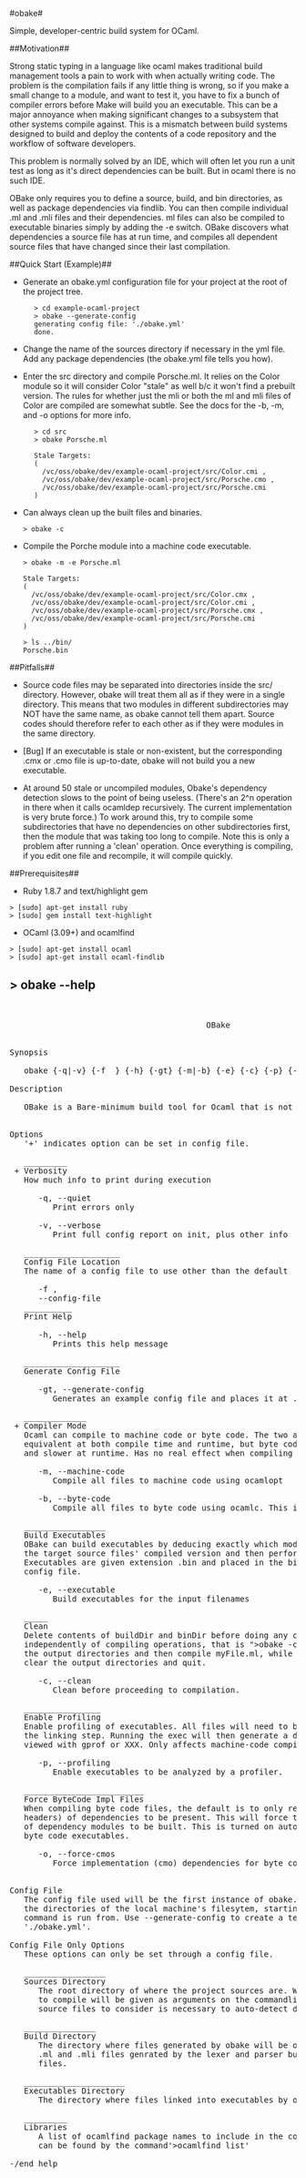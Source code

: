 #obake#

Simple, developer-centric build system for OCaml.

##Motivation##

Strong static typing in a language like ocaml makes traditional build
management tools a pain to work with when actually writing code. The problem is
the compilation fails if any little thing is wrong, so if you make a small
change to a module, and want to test it, you have to fix a bunch of compiler
errors before Make will build you an executable. This can be a major annoyance
when making significant changes to a subsystem that other systems compile
against. This is a mismatch between build systems designed to build and deploy
the contents of a code repository and the workflow of software developers.

This problem is normally solved by an IDE, which will often let you run a unit
test as long as it's direct dependencies can be built. But in ocaml there is no
such IDE.

OBake only requires you to define a source, build, and bin directories, as well
as package dependencies via findlib. You can then compile individual .ml and
.mli files and their dependencies. ml files can also be compiled to executable
binaries simply by adding the -e switch. OBake discovers what dependencies a
source file has at run time, and compiles all dependent source files that have
changed since their last compilation.


##Quick Start (Example)##

- Generate an obake.yml configuration file for your project at the root of the
  project tree. 

```
      > cd example-ocaml-project
      > obake --generate-config
      generating config file: './obake.yml'
      done.
```

- Change the name of the sources directory if necessary in the yml file. Add
  any package dependencies (the obake.yml file tells you how).

- Enter the src directory and compile Porsche.ml. It relies on the Color module so
  it will consider Color "stale" as well b/c it won't find a prebuilt version. 
  The rules for whether just the mli or both the ml and mli files of Color are
  compiled are somewhat subtle. See the docs for the -b, -m, and -o options for
  more info.

```
      > cd src
      > obake Porsche.ml

      Stale Targets:
      ( 
        /vc/oss/obake/dev/example-ocaml-project/src/Color.cmi ,
        /vc/oss/obake/dev/example-ocaml-project/src/Porsche.cmo ,
        /vc/oss/obake/dev/example-ocaml-project/src/Porsche.cmi 
      )
```

- Can always clean up the built files and binaries.

  ```
  > obake -c
  ```

- Compile the Porche module into a machine code executable.
  
  ```
  > obake -m -e Porsche.ml

  Stale Targets:
  ( 
    /vc/oss/obake/dev/example-ocaml-project/src/Color.cmx ,
    /vc/oss/obake/dev/example-ocaml-project/src/Color.cmi ,
    /vc/oss/obake/dev/example-ocaml-project/src/Porsche.cmx ,
    /vc/oss/obake/dev/example-ocaml-project/src/Porsche.cmi 
  )

  > ls ../bin/
  Porsche.bin
  ```

##Pitfalls##

- Source code files may be separated into directories inside the src/ directory.
  However, obake will treat them all as if they were in a single directory. This
  means that two modules in different subdirectories may NOT have the same name,
  as obake cannot tell them apart. Source codes should therefore refer to 
  each other as if they were modules in the same directory.

- [Bug] If an executable is stale or non-existent, but the corresponding 
  .cmx or .cmo file is up-to-date, obake will not build you a new executable.

- At around 50 stale or uncompiled modules, Obake's dependency detection slows
  to the point of being useless. (There's an 2^n operation in there when it
  calls ocamldep recursively. The current implementation is very brute force.)
  To work around this, try to compile some subdirectories that have no
  dependencies on other subdirectories first, then the module that was taking
  too long to compile. Note this is only a problem after running a 'clean'
  operation. Once everything is compiling, if you edit one file and recompile,
  it will compile quickly.
  
##Prerequisites##

- Ruby 1.8.7 and text/highlight gem

```
> [sudo] apt-get install ruby
> [sudo] gem install text-highlight
```

- OCaml (3.09+) and ocamlfind

```
> [sudo] apt-get install ocaml
> [sudo] apt-get install ocaml-findlib
```

  
## \> obake \-\-help ##


<pre>
       

                                         OBake 


Synopsis

   obake {-q|-v} {-f  <filename>} {-h} {-gt} {-m|-b} {-e} {-c} {-p} {-o}

Description

   OBake is a Bare-minimum build tool for Ocaml that is not make. 


Options
   '+' indicates option can be set in config file.

   _________
 + Verbosity
   How much info to print during execution 

      -q, --quiet
         Print errors only 

      -v, --verbose
         Print full config report on init, plus other info 

   ____________________
   Config File Location
   The name of a config file to use other than the default 

      -f <filename>,
      --config-file <filename>
   __________
   Print Help

      -h, --help
         Prints this help message 

   ____________________
   Generate Config File

      -gt, --generate-config
         Generates an example config file and places it at ./obake.yml 

   _____________
 + Compiler Mode
   Ocaml can compile to machine code or byte code. The two are functionally 
   equivalent at both compile time and runtime, but byte code is faster to compile 
   and slower at runtime. Has no real effect when compiling .mli (header) files. 

      -m, --machine-code
         Compile all files to machine code using ocamlopt 

      -b, --byte-code
         Compile all files to byte code using ocamlc. This is the default. 

   _________________
   Build Executables
   OBake can build executables by deducing exactly which modules are needed to link 
   the target source files' compiled version and then perform the linking step. 
   Executables are given extension .bin and placed in the binDir defined in the 
   config file. 

      -e, --executable
         Build executables for the input filenames 

   _____
   Clean
   Delete contents of buildDir and binDir before doing any compilation. Can be used 
   independently of compiling operations, that is ">obake -c myFile.ml" will clear 
   the output directories and then compile myFile.ml, while ">obake -c" will simply 
   clear the output directories and quit. 

      -c, --clean
         Clean before proceeding to compilation. 

   ________________
   Enable Profiling
   Enable profiling of executables. All files will need to be recompiled, as well as 
   the linking step. Running the exec will then generate a dump file, which can be 
   viewed with gprof or XXX. Only affects machine-code compiled files. 

      -p, --profiling
         Enable executables to be analyzed by a profiler. 

   _________________________
   Force ByteCode Impl Files
   When compiling byte code files, the default is to only requirecmi (compiled 
   headers) of dependencies to be present. This will force the cmo (compiled impls) 
   of dependency modules to be built. This is turned on automatically when building 
   byte code executables. 

      -o, --force-cmos
         Force implementation (cmo) dependencies for byte code comp. 


Config File
   The config file used will be the first instance of obake.yml found when ascending 
   the directories of the local machine's filesytem, starting at the directory this 
   command is run from. Use --generate-config to create a template config file at 
   './obake.yml'. 

Config File Only Options
   These options can only be set through a config file. 

   _________________
   Sources Directory
      The root directory of where the project sources are. While the specific files 
      to compile will be given as arguments on the commandline, the location of all 
      source files to consider is necessary to auto-detect dependencies. 

   _______________
   Build Directory
      The directory where files generated by obake will be output to. This includes 
      .ml and .mli files genrated by the lexer and parser but not executable .bin 
      files. 

   _____________________
   Executables Directory
      The directory where files linked into executables by obake will beoutput to. 

   _________
   Libraries
      A list of ocamlfind package names to include in the compilation. Valid values 
      can be found by the command'>ocamlfind list' 

-/end help
</pre>
